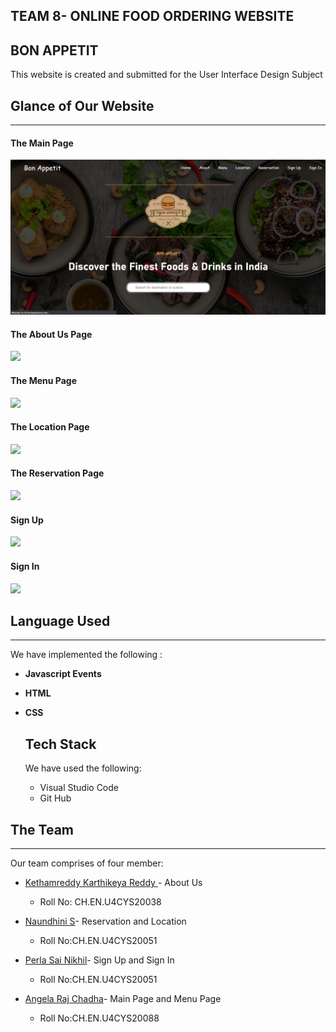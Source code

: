 ## TEAM 8- ONLINE FOOD ORDERING WEBSITE

## BON APPETIT

This website is created and submitted for the User Interface Design Subject 

## Glance of Our Website

<hr></hr>

####  The Main Page

![](https://github.com/RE8EL0804/online_food_order_team8/blob/main/main.PNG)

#### The About Us Page

![](https://github.com/RE8EL0804/online_food_order_team8/blob/main/about.PNG)



#### The Menu Page

![](https://github.com/RE8EL0804/online_food_order_team8/blob/main/menu.PNG)


#### The Location Page

![](https://github.com/RE8EL0804/online_food_order_team8/blob/main/loc.PNG)



#### The Reservation Page

![](https://github.com/RE8EL0804/online_food_order_team8/blob/main/reser.PNG)



#### Sign Up

![](https://github.com/RE8EL0804/online_food_order_team8/blob/main/sihn.PNG)



#### Sign In

![](https://github.com/RE8EL0804/online_food_order_team8/blob/main/signin.PNG)



## **Language Used**

<hr></hr>

We have implemented the following :

-  **Javascript Events**

- **HTML**

- **CSS**

  ## Tech Stack

  We have used the following:

  - Visual Studio Code
  - Git Hub

## The Team

<hr></hr>

Our team comprises of four member:

- <a href="https://github.com/RE8EL0804"> Kethamreddy Karthikeya Reddy </a>- About Us
  - Roll No: CH.EN.U4CYS20038
- <a href="https://github.com/naundhini27/UID">Naundhini S</a>- Reservation and Location
  - Roll No:CH.EN.U4CYS20051

- <a href="https://github.com/steamblade">Perla Sai Nikhil</a>- Sign Up and Sign In
  - Roll No:CH.EN.U4CYS20051

- <a href="https://github.com/steamblade">Angela Raj Chadha</a>- Main Page and Menu Page
  - Roll No:CH.EN.U4CYS20088
